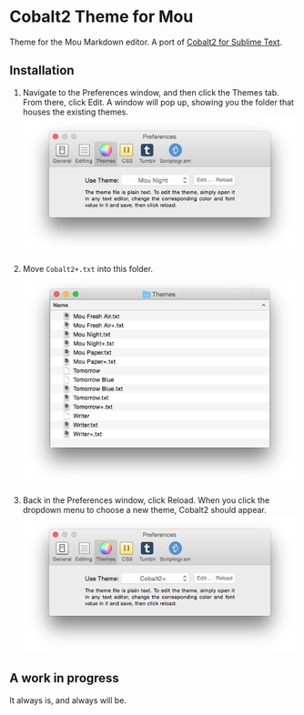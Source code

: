 # Cobalt2 Theme for Mou

Theme for the Mou Markdown editor. A port of [Cobalt2 for Sublime Text](https://github.com/wesbos/cobalt2). 

## Installation

1. Navigate to the Preferences window, and then click the Themes tab. From there, click Edit. A window will pop up, showing you the folder that houses the existing themes.
	![Preferences window](readme-img/1.png)

2. Move `Cobalt2+.txt` into this folder.
	![Finder window](readme-img/2.png)

3. Back in the Preferences window, click Reload. When you click the dropdown menu to choose a new theme, Cobalt2 should appear.
	![Finder window](readme-img/3.png)

## A work in progress

It always is, and always will be. 
